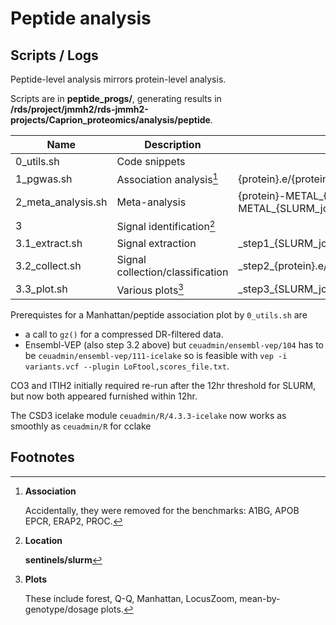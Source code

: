 # Peptide analysis

## Scripts / Logs

Peptide-level analysis mirrors protein-level analysis.

Scripts are in **peptide_progs/**, generating results in **/rds/project/jmmh2/rds-jmmh2-projects/Caprion_proteomics/analysis/peptide**.


Name       | Description          | Protein-specific error/output
-----------|----------------------|-----------------------------------------------------------
0_utils.sh | Code snippets
1_pgwas.sh | Association analysis[^association] | {protein}.e/{protein}.o
2_meta_analysis.sh | Meta-analysis| {protein}-METAL\_{SLURM\_job\_id}\_{phenotype\_number}.e/{protein}-METAL\_{SLURM\_job\_id}\_{phenotype\_number}.o
3 | Signal identification[^location]
3.1_extract.sh | Signal extraction | \_step1\_{SLURM\_job\_id}\_{phenotype\_number}.e/\_step1\_{SLURM\_job\_id}\_{phenotype\_number}.o
3.2_collect.sh | Signal collection/classification | \_step2\_{protein}.e/\_step2\_{protein}.o
3.3_plot.sh | Various plots[^plots] | \_step3\_{SLURM\_job\_id}\_{phenotype\_number}.e/\_step1\_{SLURM\_job\_id}\_{phenotype\_number}.o

Prerequistes for a Manhattan/peptide association plot by `0_utils.sh` are

- a call to `gz()` for a compressed DR-filtered data.
- Ensembl-VEP (also step 3.2 above) but `ceuadmin/ensembl-vep/104` has to be `ceuadmin/ensembl-vep/111-icelake` so is feasible with `vep -i variants.vcf --plugin LoFtool,scores_file.txt`.

CO3 and ITIH2 initially required re-run after the 12hr threshold for SLURM, but now both appeared furnished within 12hr.

The CSD3 icelake module `ceuadmin/R/4.3.3-icelake` now works as smoothly as `ceuadmin/R` for cclake

## Footnotes

[^association]: **Association**

    Accidentally, they were removed for the benchmarks: A1BG, APOB EPCR, ERAP2, PROC.

[^location]: **Location**

    **sentinels/slurm**

[^plots]: **Plots**

    These include forest, Q-Q, Manhattan, LocusZoom, mean-by-genotype/dosage plots.
